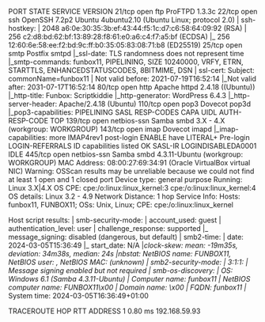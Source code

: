 PORT    STATE SERVICE     VERSION
21/tcp  open  ftp         ProFTPD 1.3.3c
22/tcp  open  ssh         OpenSSH 7.2p2 Ubuntu 4ubuntu2.10 (Ubuntu Linux; protocol 2.0)
| ssh-hostkey: 
|   2048 a6:0e:30:35:3b:ef:43:44:f5:1c:d7:c6:58:64:09:92 (RSA)
|   256 c2:d8:bd:62:bf:13:89:28:f8:61:e0:a6:c4:f7:a5:bf (ECDSA)
|_  256 12:60:6e:58:ee:f2:bd:9c:ff:b0:35:05:83:08:71:b8 (ED25519)
25/tcp  open  smtp        Postfix smtpd
|_ssl-date: TLS randomness does not represent time
|_smtp-commands: funbox11, PIPELINING, SIZE 10240000, VRFY, ETRN, STARTTLS, ENHANCEDSTATUSCODES, 8BITMIME, DSN
| ssl-cert: Subject: commonName=funbox11
| Not valid before: 2021-07-19T16:52:14
|_Not valid after:  2031-07-17T16:52:14
80/tcp  open  http        Apache httpd 2.4.18 ((Ubuntu))
|_http-title: Funbox: Scriptkiddie
|_http-generator: WordPress 6.4.3
|_http-server-header: Apache/2.4.18 (Ubuntu)
110/tcp open  pop3        Dovecot pop3d
|_pop3-capabilities: PIPELINING SASL RESP-CODES CAPA UIDL AUTH-RESP-CODE TOP
139/tcp open  netbios-ssn Samba smbd 3.X - 4.X (workgroup: WORKGROUP)
143/tcp open  imap        Dovecot imapd
|_imap-capabilities: more IMAP4rev1 post-login ENABLE have LITERAL+ Pre-login LOGIN-REFERRALS ID capabilities listed OK SASL-IR LOGINDISABLEDA0001 IDLE
445/tcp open  netbios-ssn Samba smbd 4.3.11-Ubuntu (workgroup: WORKGROUP)
MAC Address: 08:00:27:69:34:91 (Oracle VirtualBox virtual NIC)
Warning: OSScan results may be unreliable because we could not find at least 1 open and 1 closed port
Device type: general purpose
Running: Linux 3.X|4.X
OS CPE: cpe:/o:linux:linux_kernel:3 cpe:/o:linux:linux_kernel:4
OS details: Linux 3.2 - 4.9
Network Distance: 1 hop
Service Info: Hosts:  funbox11, FUNBOX11; OSs: Unix, Linux; CPE: cpe:/o:linux:linux_kernel

Host script results:
| smb-security-mode: 
|   account_used: guest
|   authentication_level: user
|   challenge_response: supported
|_  message_signing: disabled (dangerous, but default)
| smb2-time: 
|   date: 2024-03-05T15:36:49
|_  start_date: N/A
|_clock-skew: mean: -19m35s, deviation: 34m38s, median: 24s
|_nbstat: NetBIOS name: FUNBOX11, NetBIOS user: <unknown>, NetBIOS MAC: <unknown> (unknown)
| smb2-security-mode: 
|   3:1:1: 
|_    Message signing enabled but not required
| smb-os-discovery: 
|   OS: Windows 6.1 (Samba 4.3.11-Ubuntu)
|   Computer name: funbox11
|   NetBIOS computer name: FUNBOX11\x00
|   Domain name: \x00
|   FQDN: funbox11
|_  System time: 2024-03-05T16:36:49+01:00

TRACEROUTE
HOP RTT     ADDRESS
1   0.80 ms 192.168.59.93


